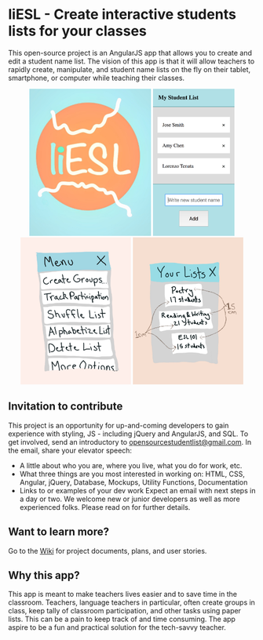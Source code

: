 # liESL - Create interactive students lists for your classes
This open-source project is an AngularJS app that allows you to create and edit a student name list. The vision of this app is that it will allow teachers to rapidly create, manipulate, and student name lists on the fly on their tablet, smartphone, or computer while teaching their classes. 

<div align="center">
 <img src="liesl-logo.jpg" height="300px" style="display:inline;">
 <img src="screenshot.png" height="300px" style="display:inline;">
</div>
<div align="center">
 <img src="menu_mockup.JPG" height="300px" style="display:inline;">
 <img src="IMG_1888.JPG" height="300px" style="display:inline;">
</div>

## Invitation to contribute
This project is an opportunity for up-and-coming developers to gain experience with styling, JS - including jQuery and AngularJS, and SQL. To get involved, send an introductory to opensourcestudentlist@gmail.com. In the email, share your elevator speech:
  * A little about who you are, where you live, what you do for work, etc.
  * What three things are you most interested in working on: HTML, CSS, Angular, jQuery, Database, Mockups, Utility Functions, Documentation
  * Links to or examples of your dev work
Expect an email with next steps in a day or two.  We welcome new or junior developers as well as more experienced folks.  Please read on for further details.

## Want to learn more?
Go to the <a href="https://github.com/W8sconsin/studentlist/wiki">Wiki</a> for project documents, plans, and user stories.

## Why this app?
This app is meant to make teachers lives easier and to save time in the classroom.  Teachers, language teachers in particular, often create groups in class, keep tally of classroom participation, and other tasks using paper lists.  This can be a pain to keep track of and time consuming.  The app aspire to be a fun and practical solution for the tech-savvy teacher.

